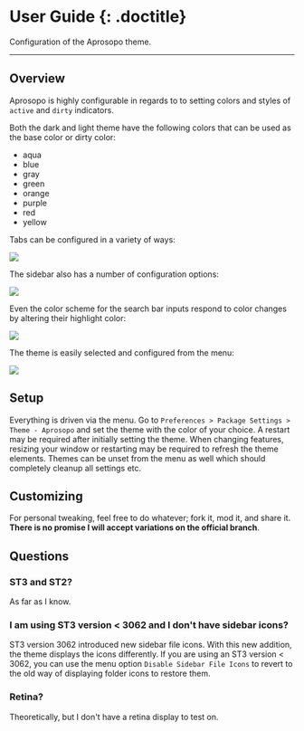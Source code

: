 # User Guide {: .doctitle}
Configuration of the Aprosopo theme.

---

## Overview
Aprosopo is highly configurable in regards to to setting colors and styles of `active` and `dirty` indicators.

Both the dark and light theme have the following colors that can be used as the base color or dirty color:

- aqua
- blue
- gray
- green
- orange
- purple
- red
- yellow

Tabs can be configured in a variety of ways:

<img src="https://dl.dropboxusercontent.com/u/342698/UnnamedTheme2/Tabs.png" border="0">

The sidebar also has a number of configuration options:

<img src="https://dl.dropboxusercontent.com/u/342698/UnnamedTheme2/Sidebar.png" border="0">

Even the color scheme for the search bar inputs respond to color changes by altering their highlight color:

<img src="https://dl.dropboxusercontent.com/u/342698/UnnamedTheme2/Findbar.png" border="0">

The theme is easily selected and configured from the menu:

<img src="https://dl.dropboxusercontent.com/u/342698/UnnamedTheme2/Menu.png" border="0">

## Setup
Everything is driven via the menu.  Go to `Preferences > Package Settings > Theme - Aprosopo` and set the theme with the color of your choice.  A restart may be required after initially setting the theme.  When changing features, resizing your window or restarting may be required to refresh the theme elements.  Themes can be unset from the menu as well which should completely cleanup all settings etc.

## Customizing
For personal tweaking, feel free to do whatever; fork it, mod it, and share it.  **There is no promise I will accept variations on the official branch**.

## Questions

### ST3 and ST2?
As far as I know.

### I am using ST3 version < 3062 and I don't have sidebar icons?
ST3 version 3062 introduced new sidebar file icons.  With this new addition, the theme displays the icons differently.  If you are using an ST3 version < 3062, you can use the menu option `Disable Sidebar File Icons` to revert to the old way of displaying folder icons to restore them.

### Retina?
Theoretically, but I don't have a retina display to test on.
